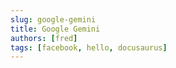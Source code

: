 ```yaml
---
slug: google-gemini
title: Google Gemini
authors: [fred]
tags: [facebook, hello, docusaurus]
---
```



